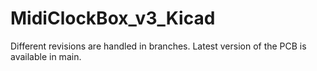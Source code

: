 # MidiClockBox_v3_Kicad

Different revisions are handled in branches. Latest version of the PCB is available in main.  
  
